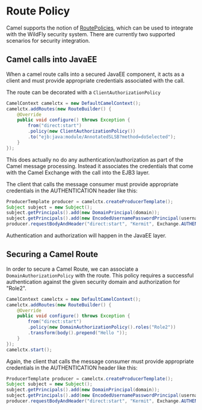 # Route Policy

Camel supports the notion of [RoutePolicies](http://camel.apache.org/routepolicy.html), which can be used to integrate with the WildFly security system. There are currently two supported scenarios for security integration.

## Camel calls into JavaEE

When a camel route calls into a secured JavaEE component, it acts as a client and must provide appropriate credentials associated with the call.

The route can be decorated with a `ClientAuthorizationPolicy`

```java
CamelContext camelctx = new DefaultCamelContext();
camelctx.addRoutes(new RouteBuilder() {
    @Override
    public void configure() throws Exception {
        from("direct:start")
        .policy(new ClientAuthorizationPolicy())
        .to("ejb:java:module/AnnotatedSLSB?method=doSelected");
    }
});
```
This does actually no do any authentication/authorization as part of the Camel message processing. Instead it associates the credentials that come with the Camel Exchange with the call into the EJB3 layer.

The client that calls the message consumer must provide appropriate credentials in the AUTHENTICATION header like this:

```java
ProducerTemplate producer = camelctx.createProducerTemplate();
Subject subject = new Subject();
subject.getPrincipals().add(new DomainPrincipal(domain));
subject.getPrincipals().add(new EncodedUsernamePasswordPrincipal(username, password));
producer.requestBodyAndHeader("direct:start", "Kermit", Exchange.AUTHENTICATION, subject, String.class);
```
Authentication and authorization will happen in the JavaEE layer.

## Securing a Camel Route

In order to secure a Camel Route, we can associate a `DomainAuthorizationPolicy` with the route. This policy requires a successful authentication against the given security domain and authorization for "Role2".  


```java
CamelContext camelctx = new DefaultCamelContext();
camelctx.addRoutes(new RouteBuilder() {
    @Override
    public void configure() throws Exception {
        from("direct:start")
        .policy(new DomainAuthorizationPolicy().roles("Role2"))
        .transform(body().prepend("Hello "));
    }
});
camelctx.start();
```

Again, the client that calls the message consumer must provide appropriate credentials in the AUTHENTICATION header like this:

```java
ProducerTemplate producer = camelctx.createProducerTemplate();
Subject subject = new Subject();
subject.getPrincipals().add(new DomainPrincipal(domain));
subject.getPrincipals().add(new EncodedUsernamePasswordPrincipal(username, password));
producer.requestBodyAndHeader("direct:start", "Kermit", Exchange.AUTHENTICATION, subject, String.class);
```

